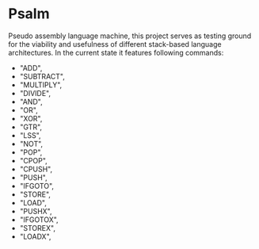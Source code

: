 # Psalm

Pseudo assembly language machine, this project serves as testing ground for the viability and usefulness of different stack-based language architectures. In the current state it features following commands:

- "ADD",
- "SUBTRACT",
- "MULTIPLY",
- "DIVIDE",
- "AND",
- "OR",
- "XOR", 
- "GTR", 
- "LSS",
- "NOT",
- "POP", 
- "CPOP",
- "CPUSH",
- "PUSH",
- "IFGOTO", 
- "STORE",
- "LOAD", 
- "PUSHX", 
- "IFGOTOX", 
- "STOREX",
- "LOADX", 
